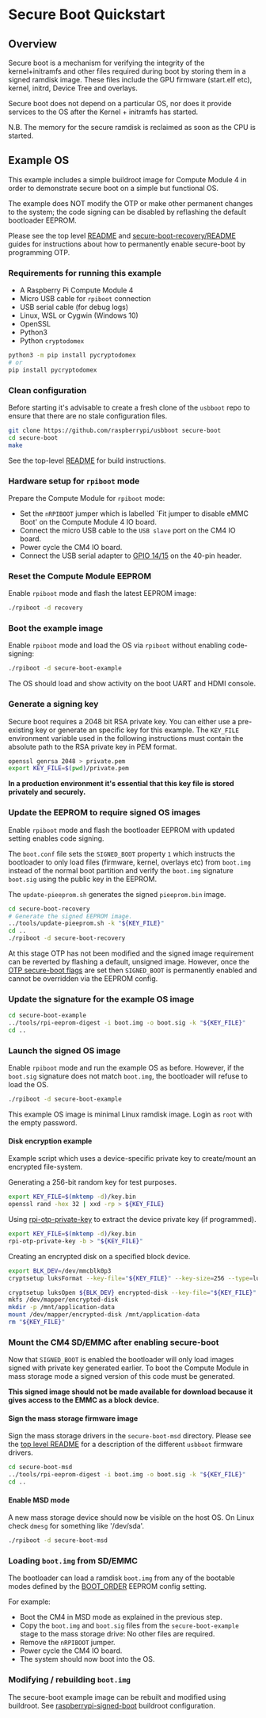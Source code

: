 # Secure Boot Quickstart

## Overview
Secure boot is a mechanism for verifying the integrity of the kernel+initramfs and
other files required during boot by storing them in a signed ramdisk image.
These files include the GPU firmware (start.elf etc), kernel, initrd, Device Tree
and overlays.

Secure boot does not depend on a particular OS, nor does it provide services
to the OS after the Kernel + initramfs has started.

N.B. The memory for the secure ramdisk is reclaimed as soon as the CPU is started.

## Example OS
This example includes a simple buildroot image for Compute Module 4 in order
to demonstrate secure boot on a simple but functional OS.

The example does NOT modify the OTP or make other permanent changes to the system;
the code signing can be disabled by reflashing the default bootloader EEPROM.

Please see the top level [README](../Readme.md#building) and [secure-boot-recovery/README](../secure-boot-recovery/README.md) guides for
instructions about how to permanently enable secure-boot by programming OTP.

### Requirements for running this example
* A Raspberry Pi Compute Module 4
* Micro USB cable for `rpiboot` connection
* USB serial cable (for debug logs)
* Linux, WSL or Cygwin (Windows 10)
* OpenSSL
* Python3
* Python `cryptodomex`

```bash
python3 -m pip install pycryptodomex
# or
pip install pycryptodomex
```

### Clean configuration
Before starting it's advisable to create a fresh clone of the `usbboot` repo
to ensure that there are no stale configuration files.

```bash
git clone https://github.com/raspberrypi/usbboot secure-boot
cd secure-boot
make
```
See the top-level [README](../Readme.md) for build instructions.

### Hardware setup for `rpiboot` mode
Prepare the Compute Module for `rpiboot` mode:

* Set the `nRPIBOOT` jumper which is labelled `Fit jumper to disable eMMC Boot' on the Compute Module 4 IO board.
* Connect the micro USB cable to the `USB slave` port on the CM4 IO board.
* Power cycle the CM4 IO board.
* Connect the USB serial adapter to [GPIO 14/15](https://www.raspberrypi.com/documentation/computers/os.html#gpio-and-the-40-pin-header) on the 40-pin header.

### Reset the Compute Module EEPROM
Enable `rpiboot` mode and flash the latest EEPROM image:
```bash
./rpiboot -d recovery
```

### Boot the example image
Enable `rpiboot` mode and load the OS via `rpiboot` without enabling code-signing:
```bash
./rpiboot -d secure-boot-example
```
The OS should load and show activity on the boot UART and HDMI console.

### Generate a signing key
Secure boot requires a 2048 bit RSA private key. You can either use a pre-existing
key or generate an specific key for this example. The `KEY_FILE` environment variable
used in the following instructions must contain the absolute path to the RSA private key in
PEM format.

```bash
openssl genrsa 2048 > private.pem
export KEY_FILE=$(pwd)/private.pem
```

**In a production environment it's essential that this key file is stored privately and securely.**

### Update the EEPROM to require signed OS images
Enable `rpiboot` mode and flash the bootloader EEPROM with updated setting enables code signing.

The `boot.conf` file sets the `SIGNED_BOOT` property `1` which instructs the bootloader to only
load files (firmware, kernel, overlays etc) from `boot.img` instead of the normal boot partition and verify the `boot.img` signature `boot.sig` using the public key in the EEPROM.

The `update-pieeprom.sh` generates the signed `pieeprom.bin` image.

```bash
cd secure-boot-recovery
# Generate the signed EEPROM image.
../tools/update-pieeprom.sh -k "${KEY_FILE}"
cd ..
./rpiboot -d secure-boot-recovery
```

At this stage OTP has not been modified and the signed image requirement can be reverted by flashing a default, unsigned image.
However, once the [OTP secure-boot flags](../secure-boot-recovery/README.md#locking-secure-boot-mode) are set then `SIGNED_BOOT` is permanently enabled and cannot be overridden via the EEPROM config.


### Update the signature for the example OS image
```bash
cd secure-boot-example
../tools/rpi-eeprom-digest -i boot.img -o boot.sig -k "${KEY_FILE}"
cd ..
```

### Launch the signed OS image
Enable `rpiboot` mode and run the example OS as before. However, if the
`boot.sig` signature does not match `boot.img`, the bootloader will refuse to
load the OS.

```bash
./rpiboot -d secure-boot-example
```

This example OS image is minimal Linux ramdisk image. Login as `root` with the empty password.

#### Disk encryption example
Example script which uses a device-specific private key to create/mount an encrypted file-system.

Generating a 256-bit random key for test purposes.
```bash
export KEY_FILE=$(mktemp -d)/key.bin
openssl rand -hex 32 | xxd -rp > ${KEY_FILE}
```

Using [rpi-otp-private-key](../tools/rpi-otp-private-key) to extract the device private key (if programmed).
```bash
export KEY_FILE=$(mktemp -d)/key.bin
rpi-otp-private-key -b > "${KEY_FILE}"
```

Creating an encrypted disk on a specified block device.
```bash
export BLK_DEV=/dev/mmcblk0p3
cryptsetup luksFormat --key-file="${KEY_FILE}" --key-size=256 --type=luks2 ${BLK_DEV}

cryptsetup luksOpen ${BLK_DEV} encrypted-disk --key-file="${KEY_FILE}"
mkfs /dev/mapper/encrypted-disk
mkdir -p /mnt/application-data
mount /dev/mapper/encrypted-disk /mnt/application-data
rm "${KEY_FILE}"
```

### Mount the CM4 SD/EMMC after enabling secure-boot
Now that `SIGNED_BOOT` is enabled the bootloader will only load images signed with private key generated earlier.
To boot the Compute Module in mass storage mode a signed version of this code must be generated.

**This signed image should not be made available for download because it gives access to the EMMC as a block device.**


#### Sign the mass storage firmware image
Sign the mass storage drivers in the `secure-boot-msd` directory. Please see the [top level README](../Readme.md#compute-module-4-extensions) for a description of the different `usbboot` firmware drivers.
```bash
cd secure-boot-msd
../tools/rpi-eeprom-digest -i boot.img -o boot.sig -k "${KEY_FILE}"
cd ..
```

#### Enable MSD mode
A new mass storage device should now be visible on the host OS. On Linux check `dmesg` for something like '/dev/sda'.
```bash
./rpiboot -d secure-boot-msd
```

### Loading `boot.img` from SD/EMMC
The bootloader can load a ramdisk `boot.img` from any of the bootable modes defined by the [BOOT_ORDER](https://www.raspberrypi.com/documentation/computers/raspberry-pi.html#BOOT_ORDER) EEPROM config setting.

For example:

* Boot the CM4 in MSD mode as explained in the previous step.
* Copy the `boot.img` and `boot.sig` files from the `secure-boot-example` stage to the mass storage drive: No other files are required.
* Remove the `nRPIBOOT` jumper.
* Power cycle the CM4 IO board.
* The system should now boot into the OS.

### Modifying / rebuilding `boot.img`
The secure-boot example image can be rebuilt and modified using buildroot. See [raspberrypi-signed-boot](https://github.com/raspberrypi/buildroot/blob/raspberrypi-signed-boot/README.md) buildroot configuration.
